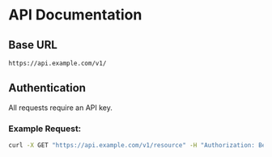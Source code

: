 # API Documentation

## Base URL
`https://api.example.com/v1/`

## Authentication
All requests require an API key.

### Example Request:
```bash
curl -X GET "https://api.example.com/v1/resource" -H "Authorization: Bearer YOUR_API_KEY"
